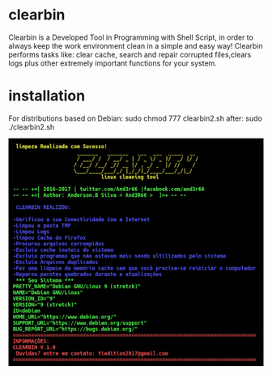 # clearbin
Clearbin is a Developed Tool in Programming with Shell Script, in order to always keep the work environment clean in a simple and easy way! Clearbin performs tasks like: clear cache, search and repair corrupted files,clears logs plus other extremely important functions for your system.

# installation
For distributions based on Debian:
sudo chmod 777 clearbin2.sh 
after: sudo ./clearbin2.sh 

<img src="https://raw.githubusercontent.com/And3R66/clearbin/master/Screenshots/Screenshot01.png">
